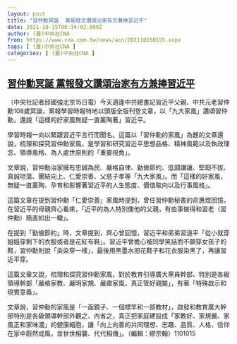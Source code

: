 ```yaml
---
layout: post
title: "習仲勳冥誕  黨報發文讚頌治家有方兼捧習近平"
date: 2021-10-15T06:34:02.000Z
author: (臺)中央社CNA
from: https://www.cna.com.tw/news/acn/202110150155.aspx
tags: [ (臺)中央社CNA ]
categories: [ (臺)中央社CNA ]
---
```

<!--1634279642000-->
[習仲勳冥誕  黨報發文讚頌治家有方兼捧習近平](https://www.cna.com.tw/news/acn/202110150155.aspx)
------

<div>
<div></div><div><p>（中央社記者邱國強北京15日電）今天適逢中共總書記習近平父親、中共元老習仲勳108歲冥誕，黨報學習時報特地以頭版全版刊登文章，以「九大家風」讚頌習仲勳，還說「這樣的好家風無疑一直薰陶著」習近平。</p><p>學習時報一向以緊跟習近平言行而聞名。這篇以「習仲勳的家風」為題的文章還說，梳理和探究習仲勳家風，是學習和研究習近平思想品格、精神風範以及執政理念、領導風格、為人處世原則的「重要視角」。</p><p>文章說，習仲勳治家擁有忠誠為民、嚴格自律、勤儉節約、低調謙讓、堅韌不拔、真誠坦蕩、團結向上、仁愛崇善、父慈子孝等「九大家風」。而「這樣的好家風，無疑一直薰陶、孕育和影響著習近平的人生態度、價值取向以及行事風格」。</p><p>這篇文章在提到習仲勳「仁愛崇善」家風時提到，曾任習仲勳秘書的俞惠煜回憶，在習近平的母親齊心看來，「近平的為人特別像他的父親，有些事做得和習老（習仲勳）簡直如出一轍」。</p><p>在提到「勤儉節約」時，文章提到，齊心曾回憶，習近平和弟弟習遠平「從小就穿姐姐穿剩下的衣服或者是花紅布鞋」。習近平曾擔心被同學笑話而不願穿女孩子的鞋，習仲勳則說「染染穿一樣」，最後用黑墨水把花鞋子和花衣服染黑了，再讓習近平穿。</p><p>這篇文章又說，梳理和探究習仲勳家風，對於教育引導廣大黨員幹部、特別是各級領導幹部「嚴格家教、嚴明家規、嚴肅家風，真正管好親屬」，有著「特殊啟示和現實意義」。</p><p>文章說，習仲勳的家風是「一面鏡子、一個標竿和一部教材」，啟發和教育廣大幹部特別是各級領導幹部外觀之、內省之，真正把家庭建設成「家教好、家規嚴、家風正和家味濃」的健康細胞，讓「向上向善的共同理想、志趣、品質、人格、信仰在家中蔚然成風，並世世相襲、代代相傳」。（編輯：繆宗翰）1101015</p></div>
</div>
